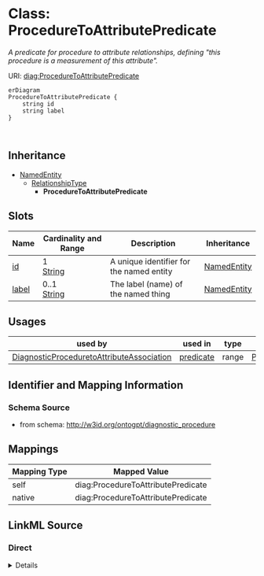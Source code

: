 

# Class: ProcedureToAttributePredicate


_A predicate for procedure to attribute relationships, defining "this procedure is a measurement of this attribute"._





URI: [diag:ProcedureToAttributePredicate](http://w3id.org/ontogpt/diagnostic_procedure/ProcedureToAttributePredicate)



```mermaid
erDiagram
ProcedureToAttributePredicate {
    string id  
    string label  
}



```




## Inheritance
* [NamedEntity](NamedEntity.md)
    * [RelationshipType](RelationshipType.md)
        * **ProcedureToAttributePredicate**



## Slots

| Name | Cardinality and Range | Description | Inheritance |
| ---  | --- | --- | --- |
| [id](id.md) | 1 <br/> [String](String.md) | A unique identifier for the named entity | [NamedEntity](NamedEntity.md) |
| [label](label.md) | 0..1 <br/> [String](String.md) | The label (name) of the named thing | [NamedEntity](NamedEntity.md) |





## Usages

| used by | used in | type | used |
| ---  | --- | --- | --- |
| [DiagnosticProceduretoAttributeAssociation](DiagnosticProceduretoAttributeAssociation.md) | [predicate](predicate.md) | range | [ProcedureToAttributePredicate](ProcedureToAttributePredicate.md) |






## Identifier and Mapping Information







### Schema Source


* from schema: http://w3id.org/ontogpt/diagnostic_procedure




## Mappings

| Mapping Type | Mapped Value |
| ---  | ---  |
| self | diag:ProcedureToAttributePredicate |
| native | diag:ProcedureToAttributePredicate |







## LinkML Source

<!-- TODO: investigate https://stackoverflow.com/questions/37606292/how-to-create-tabbed-code-blocks-in-mkdocs-or-sphinx -->

### Direct

<details>
```yaml
name: ProcedureToAttributePredicate
description: A predicate for procedure to attribute relationships, defining "this
  procedure is a measurement of this attribute".
from_schema: http://w3id.org/ontogpt/diagnostic_procedure
is_a: RelationshipType

```
</details>

### Induced

<details>
```yaml
name: ProcedureToAttributePredicate
description: A predicate for procedure to attribute relationships, defining "this
  procedure is a measurement of this attribute".
from_schema: http://w3id.org/ontogpt/diagnostic_procedure
is_a: RelationshipType
attributes:
  id:
    name: id
    annotations:
      prompt.skip:
        tag: prompt.skip
        value: 'true'
    description: A unique identifier for the named entity
    comments:
    - this is populated during the grounding and normalization step
    from_schema: http://w3id.org/ontogpt/diagnostic_procedure
    rank: 1000
    identifier: true
    alias: id
    owner: ProcedureToAttributePredicate
    domain_of:
    - NamedEntity
    - Publication
    range: string
    required: true
  label:
    name: label
    annotations:
      owl:
        tag: owl
        value: AnnotationProperty, AnnotationAssertion
    description: The label (name) of the named thing
    from_schema: http://w3id.org/ontogpt/diagnostic_procedure
    aliases:
    - name
    rank: 1000
    slot_uri: rdfs:label
    alias: label
    owner: ProcedureToAttributePredicate
    domain_of:
    - NamedEntity
    range: string

```
</details>